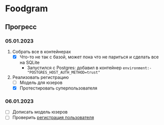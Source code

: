 # Foodgram
## Прогресс
### 05.01.2023
1. Собрать все в контейнерах
   - [x] Что-то не так с базой, может пока что не париться и сделать все на SQLite
     - Запустился с Postgres: добавил в контейнер `environment:- "POSTGRES_HOST_AUTH_METHOD=trust"`
2. Реализовать регистрацию
   - [ ] Модель для юзеров
   - [x] Протестировать суперпользователя

### 06.01.2023
- [ ] Дописать модель юзеров
- [ ] Проверить [регистрация пользователя](https://practicum.yandex.ru/learn/backend-developer/courses/61d48df1-d8e7-41a4-9310-e417b15a5cd2/sprints/23186/topics/41804c41-bf40-40ce-8f63-e1ee82eb7559/lessons/c4efa0c1-1908-4115-803c-65128657e346/#:~:text=%D1%84%D0%B8%D0%BB%D1%8C%D1%82%D1%80%D0%B0%D1%86%D0%B8%D0%B8%20%D1%81%D0%BF%D0%B8%D1%81%D0%BA%D0%B0%20%D0%B8%D0%B7%D0%B1%D1%80%D0%B0%D0%BD%D0%BD%D0%BE%D0%B3%D0%BE.-,%D0%A0%D0%B5%D0%B3%D0%B8%D1%81%D1%82%D1%80%D0%B0%D1%86%D0%B8%D1%8F,-%D0%B8%20%D0%B0%D0%B2%D1%82%D0%BE%D1%80%D0%B8%D0%B7%D0%B0%D1%86%D0%B8%D1%8F)